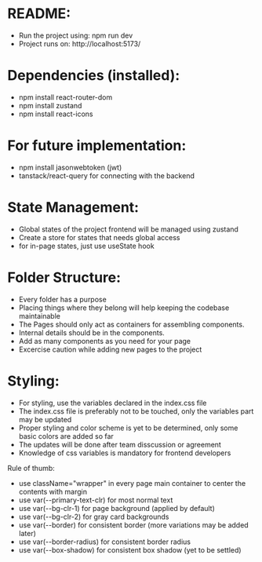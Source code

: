 # README:

- Run the project using: npm run dev
- Project runs on: http://localhost:5173/

# Dependencies (installed):

- npm install react-router-dom
- npm install zustand
- npm install react-icons

# For future implementation:

- npm install jasonwebtoken (jwt)
- tanstack/react-query for connecting with the backend

# State Management:

- Global states of the project frontend will be managed using zustand
- Create a store for states that needs global access
- for in-page states, just use useState hook

# Folder Structure:

- Every folder has a purpose
- Placing things where they belong will help keeping the codebase maintainable
- The Pages should only act as containers for assembling components.
- Internal details should be in the components.
- Add as many components as you need for your page
- Excercise caution while adding new pages to the project

# Styling:

- For styling, use the variables declared in the index.css file
- The index.css file is preferably not to be touched, only the variables part may be updated
- Proper styling and color scheme is yet to be determined, only some basic colors are added so far
- The updates will be done after team disscussion or agreement
- Knowledge of css variables is mandatory for frontend developers

Rule of thumb:

- use className="wrapper" in every page main container to center the contents with margin
- use var(--primary-text-clr) for most normal text
- use var(--bg-clr-1) for page background (applied by default)
- use var(--bg-clr-2) for gray card backgrounds
- use var(--border) for consistent border (more variations may be added later)
- use var(--border-radius) for consistent border radius
- use var(--box-shadow) for consistent box shadow (yet to be settled)

